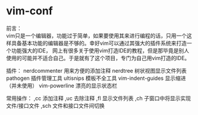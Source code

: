 # vim-conf
前言：</br>
    vim只是一个编辑器，功能过于简单，如果要使用其来进行编程的话，只用一个这样具备基本功能的编辑器是不够的。幸好vim可以通过其强大的插件系统来打造一个功能强大的IDE，
网上有很多关于使用vim打造IDE的教程，但是那毕竟是别人使用的可能并不适合自己。于是就有了这个项目，专门为自己用vim打造的IDE。

插件：
   nerdcommenter 用来方便的添加注释
   nerdtree      树状视图显示文件列表
   pathogen      插件管理工具
   ultisnips     模板不全工具
   vim-indent-guides   显示缩进（并未使用）
   vim-powerline 漂亮的显示状态栏

常用操作：
   ,cc 添加注释
   ,uc 去除注释
   ,fl 显示文件列表
   ,ch 子窗口中将显示实现文件/接口文件
   ,sch 文件和接口文件间切换
